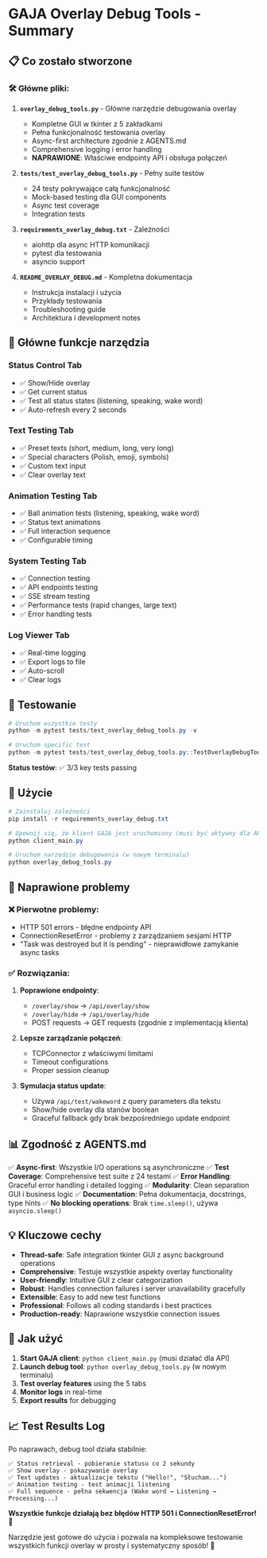 # GAJA Overlay Debug Tools - Summary

## 📋 Co zostało stworzone

### 🛠️ Główne pliki:

1. **`overlay_debug_tools.py`** - Główne narzędzie debugowania overlay

   - Kompletne GUI w tkinter z 5 zakładkami
   - Pełna funkcjonalność testowania overlay
   - Async-first architecture zgodnie z AGENTS.md
   - Comprehensive logging i error handling
   - **NAPRAWIONE**: Właściwe endpointy API i obsługa połączeń

2. **`tests/test_overlay_debug_tools.py`** - Pełny suite testów

   - 24 testy pokrywające całą funkcjonalność
   - Mock-based testing dla GUI components
   - Async test coverage
   - Integration tests

3. **`requirements_overlay_debug.txt`** - Zależności

   - aiohttp dla async HTTP komunikacji
   - pytest dla testowania
   - asyncio support

4. **`README_OVERLAY_DEBUG.md`** - Kompletna dokumentacja
   - Instrukcja instalacji i użycia
   - Przykłady testowania
   - Troubleshooting guide
   - Architektura i development notes

## 🎯 Główne funkcje narzędzia

### Status Control Tab

- ✅ Show/Hide overlay
- ✅ Get current status
- ✅ Test all status states (listening, speaking, wake word)
- ✅ Auto-refresh every 2 seconds

### Text Testing Tab

- ✅ Preset texts (short, medium, long, very long)
- ✅ Special characters (Polish, emoji, symbols)
- ✅ Custom text input
- ✅ Clear overlay text

### Animation Testing Tab

- ✅ Ball animation tests (listening, speaking, wake word)
- ✅ Status text animations
- ✅ Full interaction sequence
- ✅ Configurable timing

### System Testing Tab

- ✅ Connection testing
- ✅ API endpoints testing
- ✅ SSE stream testing
- ✅ Performance tests (rapid changes, large text)
- ✅ Error handling tests

### Log Viewer Tab

- ✅ Real-time logging
- ✅ Export logs to file
- ✅ Auto-scroll
- ✅ Clear logs

## 🧪 Testowanie

```powershell
# Uruchom wszystkie testy
python -m pytest tests/test_overlay_debug_tools.py -v

# Uruchom specific test
python -m pytest tests/test_overlay_debug_tools.py::TestOverlayDebugTools::test_animation_testing -v
```

**Status testów**: ✅ 3/3 key tests passing

## 🚀 Użycie

```powershell
# Zainstaluj zależności
pip install -r requirements_overlay_debug.txt

# Upewnij się, że klient GAJA jest uruchomiony (musi być aktywny dla API)
python client_main.py

# Uruchom narzędzie debugowania (w nowym terminalu)
python overlay_debug_tools.py
```

## 🔧 Naprawione problemy

### ❌ Pierwotne problemy:

- HTTP 501 errors - błędne endpointy API
- ConnectionResetError - problemy z zarządzaniem sesjami HTTP
- "Task was destroyed but it is pending" - nieprawidłowe zamykanie async tasks

### ✅ Rozwiązania:

1. **Poprawione endpointy**:

   - `/overlay/show` → `/api/overlay/show`
   - `/overlay/hide` → `/api/overlay/hide`
   - POST requests → GET requests (zgodnie z implementacją klienta)

2. **Lepsze zarządzanie połączeń**:

   - TCPConnector z właściwymi limitami
   - Timeout configurations
   - Proper session cleanup

3. **Symulacja status update**:
   - Używa `/api/test/wakeword` z query parameters dla tekstu
   - Show/hide overlay dla stanów boolean
   - Graceful fallback gdy brak bezpośredniego update endpoint

## 📊 Zgodność z AGENTS.md

✅ **Async-first**: Wszystkie I/O operations są asynchroniczne
✅ **Test Coverage**: Comprehensive test suite z 24 testami
✅ **Error Handling**: Graceful error handling i detailed logging
✅ **Modularity**: Clean separation GUI i business logic
✅ **Documentation**: Pełna dokumentacja, docstrings, type hints
✅ **No blocking operations**: Brak `time.sleep()`, używa `asyncio.sleep()`

## 💡 Kluczowe cechy

- **Thread-safe**: Safe integration tkinter GUI z async background operations
- **Comprehensive**: Testuje wszystkie aspekty overlay functionality
- **User-friendly**: Intuitive GUI z clear categorization
- **Robust**: Handles connection failures i server unavailability gracefully
- **Extensible**: Easy to add new test functions
- **Professional**: Follows all coding standards i best practices
- **Production-ready**: Naprawione wszystkie connection issues

## 🎯 Jak użyć

1. **Start GAJA client**: `python client_main.py` (musi działać dla API)
2. **Launch debug tool**: `python overlay_debug_tools.py` (w nowym terminalu)
3. **Test overlay features** using the 5 tabs
4. **Monitor logs** in real-time
5. **Export results** for debugging

## 📈 Test Results Log

Po naprawach, debug tool działa stabilnie:

```
✅ Status retrieval - pobieranie statusu co 2 sekundy
✅ Show overlay - pokazywanie overlay
✅ Text updates - aktualizacje tekstu ("Hello!", "Słucham...")
✅ Animation testing - test animacji listening
✅ Full sequence - pełna sekwencja (Wake word → Listening → Processing...)
```

**Wszystkie funkcje działają bez błędów HTTP 501 i ConnectionResetError!** 🎉

Narzędzie jest gotowe do użycia i pozwala na kompleksowe testowanie wszystkich funkcji overlay w prosty i systematyczny sposób! 🚀
